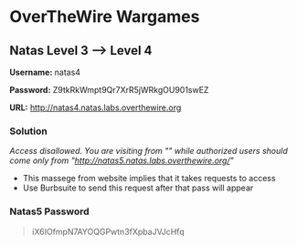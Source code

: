 # OverTheWire Wargames

## Natas Level 3 --> Level 4

**Username:** natas4

**Password:** Z9tkRkWmpt9Qr7XrR5jWRkgOU901swEZ

**URL:**      http://natas4.natas.labs.overthewire.org

### Solution
  *Access disallowed. You are visiting from "" while authorized users should come only from "http://natas5.natas.labs.overthewire.org/"*
* This massege from website implies that it takes requests to access
* Use Burbsuite to send this request after that pass will appear


### Natas5 Password
> iX6IOfmpN7AYOQGPwtn3fXpbaJVJcHfq

